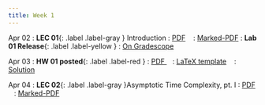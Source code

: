 ```yaml
---
title: Week 1
---
```


Apr 02
: **LEC 01**{: .label .label-gray } Introduction
  : [PDF](lectures/01-intro/Lec01.pdf) &nbsp;&nbsp;
  : [Marked-PDF](lectures/01-intro/Lec01-marked.pdf)
: **Lab 01 Release**{: .label .label-yellow } 
  : [On Gradescope](#)

Apr 03
: **HW 01 posted**{: .label .label-red }
  : [PDF ](homeworks/HW01/HW01.pdf) &nbsp;&nbsp;
  : [LaTeX template](homeworks/HW01/template.zip) &nbsp;&nbsp;
  : [Solution](#)

Apr 04
: **LEC 02**{: .label .label-gray }Asymptotic Time Complexity, pt. I
  : [PDF](lectures/02-time-complexity-p1/Lec02.pdf) &nbsp;&nbsp;
  : [Marked-PDF](lectures/02-time-complexity-p1/Lec02-marked.pdf)

